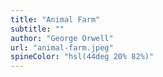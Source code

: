 ```yaml
---
title: "Animal Farm"
subtitle: ""
author: "George Orwell"
url: "animal-farm.jpeg"
spineColor: "hsl(44deg 20% 82%)"
---
```

